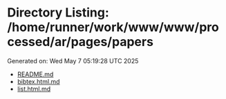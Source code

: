# Directory Listing: /home/runner/work/www/www/processed/ar/pages/papers
Generated on: Wed May  7 05:19:28 UTC 2025

- [README.md](README.md)
- [bibtex.html.md](bibtex.html.md)
- [list.html.md](list.html.md)

